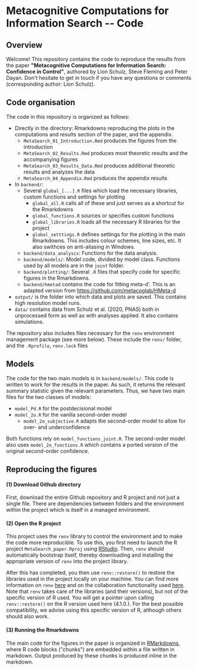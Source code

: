 # Metacognitive Computations for Information Search -- Code

## Overview

Welcome! This repository contains the code to reproduce the results from the paper **"Metacognitive Computations for Information Search: Confidence in Control"**, authored by Lion Schulz, Steve Fleming and Peter Dayan. Don't hesitate to get in touch if you have any questions or comments (corresponding author: Lion Schulz).

## Code organisation

The code in this repository is organized as follows:

* Directly in the directory: Rmarkdowns reproducing the plots in the computations and results section of the paper, and the appendix.
  * `MetaSearch_01_Introduction.Rmd` produces the figures from the introduction
  * `MetaSearch_02_Results.Rmd` produces most theoretic results and the accompanying figures
  * `MetaSearch_03_Results_Data.Rmd` produces additional theoretic results and analyzes the data
  * `MetaSearch_04_Appendix.Rmd` produces the appendix results
* In `backend/`:
  * Several `global_[...].R` files which load the necessary libraries, custom functions and settings for plotting
    * `global_all.R` calls all of these and just serves as a shortcut for the Rmarkdowns
    * `global_functions.R` sources or specifies custom functions
    * `global_libraries.R` loads all the necessary R libraries for the project
    * `global_setttings.R` defines settings for the plotting in the main Rmarkdowns. This includes colour schemes, line sizes, etc. It also swithces on anti-aliasing in Windows.
  * `backend/data_analysis`: Functions for the data analysis.
  * `backend/models/`: Model code, divided by model class. Functions used by all models are in the `joint` folder.
  * `backend/plotting/`: Several `.R` files that specify code for specific figures in the Rmarkdowns.
  * `backend/hmetad` contains the code for fitting meta-d'. This is an adapted version from https://github.com/metacoglab/HMeta-d
* `output/` is the folder into which data and plots are saved. This contains  high resolution model runs.
* `data/` contains data from Schulz et al. (2020, PNAS) both in unprocessed form as well as with analyses applied. It also contains simulations.

The repository also includes files necessary for the `renv` environment management package (see more below). These include the `renv/` folder, and the `.Rprofile`, `renv.lock` files


## Models

The code for the two main models is in `backend/models/`. This code is written to work for the results in the paper. As such, it returns the relevant summary  statistic given the relevant parameters. Thus, we have two main files for the two classes of models:

* `model_Pd.R` for the postdecisional model
* `model_2o.R` for the vanilla second-order model
  * `model_2o_subjective.R` adapts the second-order model to allow for over- and underconfidence 

Both functions rely on `model_functions_joint.R`. The second-order model also uses `model_2o_functions.R` which contains a ported version of the original second-order confidence.


## Reproducing the figures

#### (1) Download Github directory

First, download the entire Github repository and R project and not just a single file. There are dependencies between folders and the environment within the project which is itself in a managed environment.

#### (2) Open the R project

This project uses the `renv` library to control the environment and to make the code more reproducible. To use this, you first need to launch the R project `MetaSearch_paper.Rproj` using
[RStudio](https://rstudio.com/products/rstudio/). Then, `renv` should automatically bootstrap itself, thereby downloading and installing the appropriate version of `renv` into the project library.

After this has completed, you then use `renv::restore()` to restore the libraries used in the project locally on your machine. You can find more information on `renv` [here](https://rstudio.github.io/renv/articles/renv.html) and on the collaboration functionality used [here](https://rstudio.github.io/renv/articles/collaborating.html). Note that `renv` takes care of the libraries (and their versions), but not of the specific version of R used. You will get a pointer upon calling `renv::restore()` on the R version used here (4.1.0.). For the best possible compatibility, we advise using this specific version of R, although others should also work.

#### (3) Running the Rmarkdowns

The main code for the figures in the paper is organized in [RMarkdowns](https://rmarkdown.rstudio.com/), where R code blocks ("chunks") are embedded within a file written in markdown. Output produced by these chunks is produced inline in the markdown.

